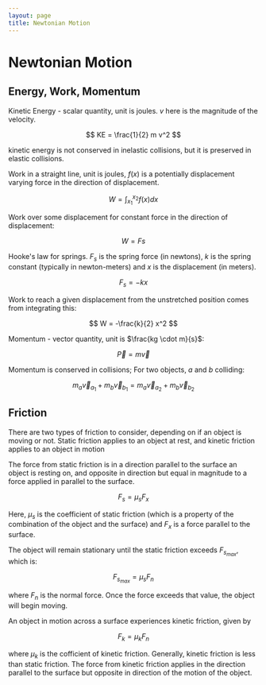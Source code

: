 ```yaml
---
layout: page
title: Newtonian Motion
---
```


# Newtonian Motion

## Energy, Work, Momentum

Kinetic Energy - scalar quantity, unit is joules. $v$ here is the magnitude of the velocity.

$$ KE = \frac{1}{2} m v^2 $$

kinetic energy is not conserved in inelastic collisions, but it is preserved in elastic collisions.


Work in a straight line, unit is joules, $f(x)$ is a potentially displacement varying force in the direction of displacement.

$$ W = \int_{x_1}^{x_2} f(x) dx $$


Work over some displacement for constant force in the direction of displacement:

$$ W = Fs $$

Hooke's law for springs. $F_s$ is the spring force (in newtons), $k$ is the spring constant (typically in newton-meters) and $x$ is the displacement (in meters).

$$ F_s = -kx $$

Work to reach a given displacement from the unstretched position comes from integrating this:

$$ W = -\frac{k}{2} x^2 $$

Momentum - vector quantity, unit is $\frac{kg \cdot m}{s}$:

$$ \vec{P} = m\vec{v} $$

Momentum is conserved in collisions; For two objects, $a$ and $b$ colliding:


$$ m_{a} \vec{v}_{a_1} + m_{b} \vec{v}_{b_1} = m_{a} \vec{v}_{a_2} + m_{b} \vec{v}_{b_2} $$

## Friction

There are two types of friction to consider, depending on if an object is moving or not. Static friction applies to an object at rest, and kinetic friction applies to an object in motion

The force from static friction is in a direction parallel to the surface an object is resting on, and opposite in direction but equal in magnitude to a force applied in parallel to the surface.

$$ F_s = \mu_s F_x $$

Here, $\mu_s$ is the coefficient of static friction (which is a property of the combination of the object and the surface) and $F_x$ is a force parallel to the surface.

The object will remain stationary until the static friction exceeds $F_{s_{max}}$, which is:

$$ F_{s_{max}} = \mu_s F_n $$

where $F_n$ is the normal force. Once the force exceeds that value, the object will begin moving.

An object in motion across a surface experiences kinetic friction, given by

$$ F_k = \mu_k F_n $$

where $\mu_k$ is the cofficient of kinetic friction. Generally, kinetic friction is less than static friction. The force from kinetic friction applies in the direction parallel to the surface but opposite in direction of the motion of the object.
